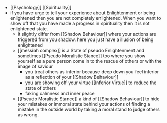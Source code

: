 - [[Psychology]] [[Spirituality]]
- if you have urge to tell your experience about Enlightenment or being enlightened then you are not completely enlightened. When you want to show off that you have made a progress in spirituality then it is not enlightened state. 
    - it slightly differ from [[Shadow Behaviour]] where your actions are triggered from you shadow. here you just have a illusion of being enlightened
    - [[messiah complex]] is a State of pseudo Enlightenment and sometimes [[Pseudo Moralistic Stance]] too where you show yourself as a pure person come in to the rescue of others or with the image of saviour
        - you treat others as inferior because deep down you feel inferior as a reflection of your [[Shadow Behaviour]]
        - you are showing off your virtue [[Inferior Virtue]] to reduce the state of others 
        - faking calmness and inner peace
    - [[Pseudo Moralistic Stance]] a kind of [[Shadow Behaviour]] to hide your mistakes or immoral state behind your actions of finding a mistake in the outside world by taking a moral stand to judge others as wrong. 
